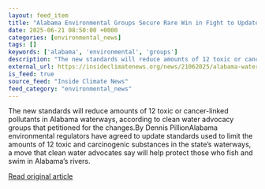 ```yaml
---
layout: feed_item
title: "Alabama Environmental Groups Secure Rare Win in Fight to Update Water Toxicity Standards"
date: 2025-06-21 08:50:00 +0000
categories: [environmental_news]
tags: []
keywords: ['alabama', 'environmental', 'groups']
description: "The new standards will reduce amounts of 12 toxic or cancer-linked pollutants in Alabama waterways, according to clean water advocacy groups that petitioned ..."
external_url: https://insideclimatenews.org/news/21062025/alabama-water-toxicity-standards/
is_feed: true
source_feed: "Inside Climate News"
feed_category: "environmental_news"
---
```


The new standards will reduce amounts of 12 toxic or cancer-linked pollutants in Alabama waterways, according to clean water advocacy groups that petitioned for the changes.By Dennis PillionAlabama environmental regulators have agreed to update standards used to limit the amounts of 12 toxic and carcinogenic substances in the state’s waterways, a move that clean water advocates say will help protect those who fish and swim in Alabama’s rivers.&nbsp;

[Read original article](https://insideclimatenews.org/news/21062025/alabama-water-toxicity-standards/)
